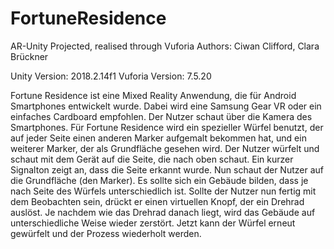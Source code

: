 # FortuneResidence
AR-Unity Projected, realised through Vuforia
Authors: Ciwan Clifford, Clara Brückner

Unity Version: 2018.2.14f1
Vuforia Version: 7.5.20

Fortune Residence ist eine Mixed Reality Anwendung, die für Android Smartphones entwickelt wurde. Dabei wird eine Samsung Gear VR oder ein einfaches Cardboard empfohlen. Der Nutzer schaut über die Kamera des Smartphones. 
Für Fortune Residence wird ein spezieller Würfel benutzt, der auf jeder Seite einen anderen Marker aufgemalt bekommen hat, und ein weiterer Marker, der als Grundfläche gesehen wird.
Der Nutzer würfelt und schaut mit dem Gerät auf die Seite, die nach oben schaut. Ein kurzer Signalton zeigt an, dass die Seite erkannt wurde. Nun schaut der Nutzer auf die Grundfläche (den Marker). Es sollte sich ein Gebäude bilden, dass je nach Seite des Würfels unterschiedlich ist. Sollte der Nutzer nun fertig mit dem Beobachten sein, drückt er einen virtuellen Knopf, der ein Drehrad auslöst. Je nachdem wie das Drehrad danach liegt, wird das Gebäude auf unterschiedliche Weise wieder zerstört. Jetzt kann der Würfel erneut gewürfelt und der Prozess wiederholt werden.
